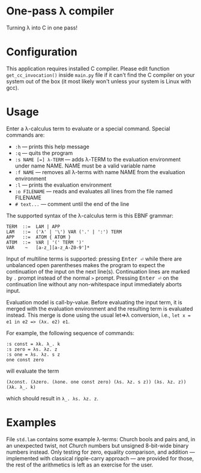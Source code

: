 # One-pass λ compiler
Turning λ into C in one pass!

# Configuration

This application requires installed C compiler. Please edit function `get_cc_invocation()` inside `main.py` file if it can't find the C compiler on your system out of the box (it most likely won't unless your system is Linux with gcc).

# Usage

Enter a λ-calculus term to evaluate or a special command. Special commands are:

* `:h` — prints this help message
* `:q` — quits the program
* `:s NAME [=] λ-TERM` — adds λ-TERM to the evaluation environment under name NAME. NAME must be a valid variable name
* `:f NAME` — removes all λ-terms with name NAME from the evaluation environment
* `:l` — prints the evaluation environment
* `:o FILENAME` — reads and evaluates all lines from the file named FILENAME
* `# text...` — comment until the end of the line

The supported syntax of the λ-calculus term is this EBNF grammar:

    TERM  ::=  LAM | APP
    LAM   ::=  ('λ' | '\') VAR ('.' | ':') TERM
    APP   ::=  ATOM { ATOM }
    ATOM  ::=  VAR | '(' TERM ')'
    VAR    ~   [a-z_][a-z_A-Z0-9']*

Input of multiline terms is supported: pressing <kbd>Enter ⏎</kbd> while there are unbalanced open parentheses makes the program to expect the continuation of the input on the next line(s). Continuation lines are marked by `.` prompt instead of the normal `>` prompt. Pressing <kbd>Enter ⏎</kbd> on the continuation line without any non-whitespace input immediately aborts input.

Evaluation model is call-by-value. Before evaluating the input term, it is merged with the evaluation environment and the resulting term is evaluated instead. This merge is done using the usual let=>λ conversion, i.e., `let x = e1 in e2 => (λx. e2) e1`.

For example, the following sequence of commands:

    :s const = λk. λ_. k
    :s zero = λs. λz. z
    :s one = λs. λz. s z
    one const zero

will evaluate the term

    (λconst. (λzero. (λone. one const zero) (λs. λz. s z)) (λs. λz. z)) (λk. λ_. k)

which should result in `λ_. λs. λz. z`.

# Examples

File `std.lam` contains some example λ-terms: Church bools and pairs and, in an unexpected twist, not *Church* numbers but unsigned 8-bit-wide binary numbers instead. Only testing for zero, equality comparison, and addition — implemented with classical ripple-carry approach — are provided for those, the rest of the arithmetics is left as an exercise for the user.